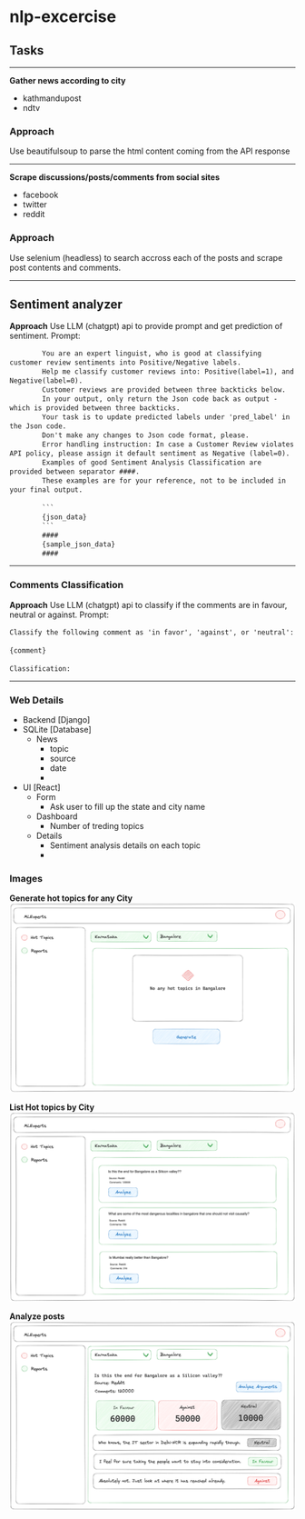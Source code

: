 # nlp-excercise

## Tasks
---
**Gather news according to city**
- kathmandupost
- ndtv

###  Approach 
Use beautifulsoup to parse the html content coming from the API response

---
**Scrape discussions/posts/comments from social sites**
- facebook
- twitter
 - reddit

###  Approach 
Use selenium (headless) to search accross each of the posts and scrape post contents and comments.

---

## Sentiment analyzer

**Approach**
Use LLM (chatgpt) api to provide prompt and get prediction of sentiment.
Prompt: 
```
        You are an expert linguist, who is good at classifying customer review sentiments into Positive/Negative labels.
        Help me classify customer reviews into: Positive(label=1), and Negative(label=0).
        Customer reviews are provided between three backticks below.
        In your output, only return the Json code back as output - which is provided between three backticks.
        Your task is to update predicted labels under 'pred_label' in the Json code.
        Don't make any changes to Json code format, please.
        Error handling instruction: In case a Customer Review violates API policy, please assign it default sentiment as Negative (label=0).
        Examples of good Sentiment Analysis Classification are provided between separator ####.
        These examples are for your reference, not to be included in your final output.

        ```
        {json_data}
        ```
        ####
        {sample_json_data}
        ####
```

---

### Comments Classification
**Approach**
Use LLM (chatgpt) api to classify if the comments are in favour, neutral or against.
Prompt: 
```
Classify the following comment as 'in favor', 'against', or 'neutral':

{comment}

Classification:
```
---
### Web Details
- Backend [Django]
- SQLite [Database]
    - News
        - topic
        - source
        - date
        - 
- UI [React]
    - Form
        - Ask user to fill up the state and city name
    - Dashboard
        - Number of treding topics
    - Details
        - Sentiment analysis details on each topic
        -  

### Images

**Generate hot topics for any City** 
![alt text](https://github.com/ahnupsingh/nlp-excercise/blob/main/generate-hot-topics.png?raw=true)

**List Hot topics by City** 
![alt text](https://github.com/ahnupsingh/nlp-excercise/blob/main/nlp-hot-topics.png?raw=true)

**Analyze posts** 
![alt text](https://github.com/ahnupsingh/nlp-excercise/blob/main/analyze-post.png?raw=true)